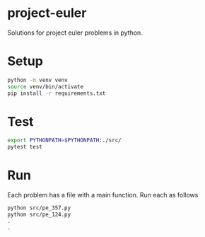 # project-euler

Solutions for project euler problems in python.

# Setup
```bash
python -m venv venv
source venv/bin/activate
pip install -r requirements.txt
```

# Test
```bash
export PYTHONPATH=$PYTHONPATH:./src/
pytest test
```

# Run
Each problem has a file with a main function. Run each as follows
```bash
python src/pe_357.py
python src/pe_124.py
.
.
```